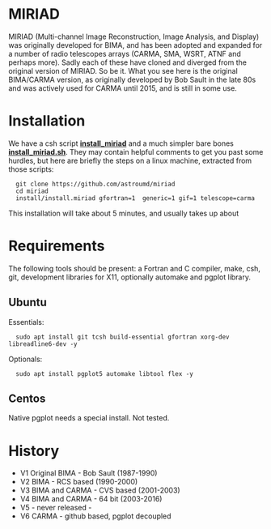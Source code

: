 #  MIRIAD

MIRIAD (Multi-channel Image Reconstruction, Image Analysis, and
Display) was originally developed for BIMA, and has been adopted and
expanded for a number of radio telescopes arrays (CARMA, SMA, WSRT,
ATNF and perhaps more).  Sadly each of these have cloned and diverged
from the original version of MIRIAD.  So be it. What you see here is
the original BIMA/CARMA version, as originally developed by Bob Sault
in the late 80s and was actively used for CARMA until 2015, and is still
in some use.


# Installation

We have a csh script **[install_miriad](docs/install_miriad)** and a much simpler bare bones
**[install_miriad.sh](docs/install_miriad.sh)**. They may contain helpful comments to get you
past some hurdles, but here are briefly the steps on a linux machine,
extracted from those scripts:

      git clone https://github.com/astroumd/miriad
      cd miriad
      install/install.miriad gfortran=1  generic=1 gif=1 telescope=carma

This installation will take about 5 minutes, and usually takes up about 

# Requirements

The following tools should be present:  a Fortran and C compiler, make,
csh, git, development libraries for X11, optionally automake and pgplot library.

## Ubuntu

Essentials:

      sudo apt install git tcsh build-essential gfortran xorg-dev libreadline6-dev -y

Optionals:

      sudo apt install pgplot5 automake libtool flex -y

## Centos

Native pgplot needs a special install. Not tested.

# History

* V1 Original BIMA - Bob Sault (1987-1990)
* V2 BIMA - RCS based (1990-2000)
* V3 BIMA and CARMA - CVS based (2001-2003)
* V4 BIMA and CARMA - 64 bit  (2003-2016)
* V5 - never released -
* V6 CARMA - github based, pgplot decoupled
